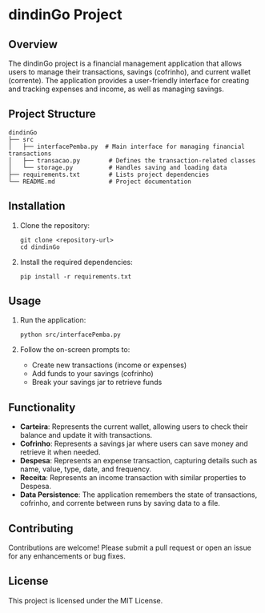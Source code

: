 # dindinGo Project

## Overview
The dindinGo project is a financial management application that allows users to manage their transactions, savings (cofrinho), and current wallet (corrente). The application provides a user-friendly interface for creating and tracking expenses and income, as well as managing savings.

## Project Structure
```
dindinGo
├── src
│   ├── interfacePemba.py  # Main interface for managing financial transactions
│   ├── transacao.py        # Defines the transaction-related classes
│   └── storage.py          # Handles saving and loading data
├── requirements.txt        # Lists project dependencies
└── README.md               # Project documentation
```

## Installation
1. Clone the repository:
   ```
   git clone <repository-url>
   cd dindinGo
   ```

2. Install the required dependencies:
   ```
   pip install -r requirements.txt
   ```

## Usage
1. Run the application:
   ```
   python src/interfacePemba.py
   ```

2. Follow the on-screen prompts to:
   - Create new transactions (income or expenses)
   - Add funds to your savings (cofrinho)
   - Break your savings jar to retrieve funds

## Functionality
- **Carteira**: Represents the current wallet, allowing users to check their balance and update it with transactions.
- **Cofrinho**: Represents a savings jar where users can save money and retrieve it when needed.
- **Despesa**: Represents an expense transaction, capturing details such as name, value, type, date, and frequency.
- **Receita**: Represents an income transaction with similar properties to Despesa.
- **Data Persistence**: The application remembers the state of transactions, cofrinho, and corrente between runs by saving data to a file.

## Contributing
Contributions are welcome! Please submit a pull request or open an issue for any enhancements or bug fixes.

## License
This project is licensed under the MIT License.